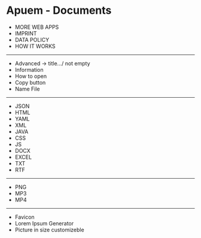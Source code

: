 # Apuem - Documents

- MORE WEB APPS
- IMPRINT
- DATA POLICY
- HOW IT WORKS

---

- Advanced -> title.../ not empty
- Information
- How to open
- Copy button
- Name File

---

- JSON
- HTML
- YAML
- XML
- JAVA
- CSS
- JS
- DOCX
- EXCEL
- TXT
- RTF

---

- PNG
- MP3
- MP4

---

- Favicon
- Lorem Ipsum Generator
- Picture in size customizeble
